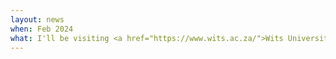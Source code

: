 ```yaml
---
layout: news
when: Feb 2024
what: I'll be visiting <a href="https://www.wits.ac.za/">Wits University</a> for the next 4 months!
---
```

